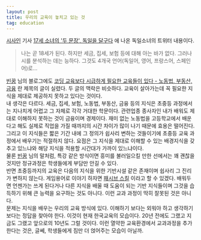 ```yaml
---
layout: post
title: 우리의 교육이 놓치고 있는 것
tag: education 
---
```

[시사인](http://m.sisainlive.com/)  기사 [17세 소녀의 '두 문장', 독일을 달구다](http://m.sisainlive.com/news/articleView.html?idxno=22360)  에 나온 독일소녀의 트위터 내용이다.

> 나는 곧 18세가 된다. 하지만 세금, 집세, 보험 등에 대해 아는 바가 없다. 그러나 시를 분석하는 데는 능하다. 그것도 4개국 언어(독일어, 영어, 프랑스어, 스페인어)로... 

[빈꿈](http://emptydream.tistory.com/) 님의 블로그에도 [코딩 교육보다 시급하게 필요한 교육들이 있다 - 노동법, 부동산, 금융](http://emptydream.tistory.com/m/post/3670) 란 제목의 글이 실렸다. 두 글의 맥락은 비슷하다. 교육이 살아가는데 꼭 필요한 지식을 제대로 제공하지 못하고 있다는 것이다.  
내 생각은 다르다. 세금, 집세, 보험, 노동법, 부동산, 금융 등의 지식은 초중등 과정에서는 지나치게 어렵고 그 자체로 각각 거대한 학문이다. 관련업종 종사자인 내가 배워도 제대로 이해하지 못하는 것이 금융이며 경제이다. 재미 없는 노동법을 고등학교에서 배운다고 해도 실제로 직업을 가질 때까지의 시간 차이가 많이 나기 때문에 효용은 떨어진다. 그리고 이 지식들은 짧은 기간 내에 그 정의가 쉽사리 변하는 것들이기에 초중등 교육 과정에서 배우기는 적절하지 않다. 요점은 그 지식을 제대로 이해할 수 있는 배경지식을 갖추고 있느냐와 해당 지식을 적용할 시간대가 가까이 있느냐이다.  
물론 [빈꿈](http://emptydream.tistory.com/) 님의 말처럼, 특강 같은 방식이면 흥미를 불러일으킬 만한 선에서는 꽤 괜찮을 것지만 정규과정은 학생들에게 부담만 안길 수 있다.  
반면 초중등까지의 교육은 다음의 지식을 위한 기반시설 같은 존재이며 쉽사리 그 진리가 변하지 않는다. 게임용어로 이야기 하자면 [패시브 스킬](https://mirror.enha.kr/wiki/%ED%8C%A8%EC%8B%9C%EB%B8%8C%20%EC%8A%A4%ED%82%AC) 이라고 할 수 있겠다. 배워두면 언젠가는 쓰게 된다거나 다른 지식을 배울 때 도움이 되는 기반 지식들이며 그것을 습득하기 위해 큰 능력을 요구하는 것도 아니다. 이런 교과 과정이 딱히 잘못된 것은 아니다.  
문제는 지식을 배우는 우리의 교육 방식에 있다. 이해하기 보다는 외워야 하고 생각하기 보다는 정답을 찾아야 한다. 이것이 현재 한국교육의 모습이다. 20년 전에도 그랬고 지금도 그랬고 앞으로의 10년도 그럴 것이다. 이런 열약한 교육환경에서 교과과정을 추가한다는 것은, 글쎄, 학생들에게 짐만 더 얹어주는 모습이 아닐까.
